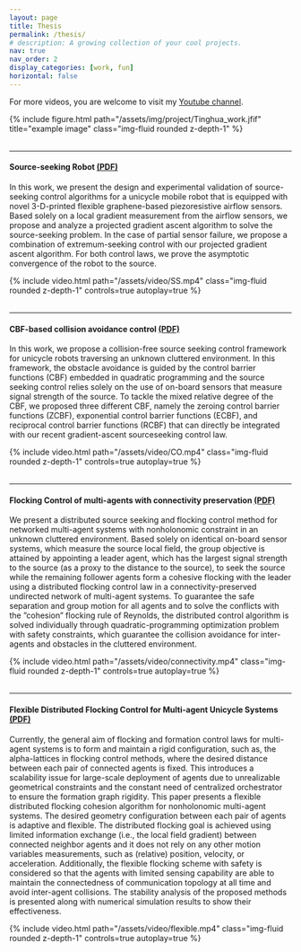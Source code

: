 ```yaml
---
layout: page
title: Thesis
permalink: /thesis/
# description: A growing collection of your cool projects.
nav: true
nav_order: 2
display_categories: [work, fun]
horizontal: false
---
```


For more videos, you are welcome to visit my [Youtube channel](https://www.youtube.com/channel/UCAduhzSeh_5dEN9CteFiM9w).
<div class="row">
    <div class="col-sm mt-3 mt-md-0">
        {% include figure.html path="/assets/img/project/Tinghua_work.jfif" title="example image" class="img-fluid rounded z-depth-1" %}
    </div>
</div>
<br />

---

#### Source-seeking Robot [(PDF)](https://ieeexplore.ieee.org/stamp/stamp.jsp?tp=&arnumber=9458274&tag=1)
 In this work, we present the design and experimental validation of source-seeking control algorithms for a unicycle mobile robot that is equipped with novel 3-D-printed flexible graphene-based piezoresistive airflow sensors. Based solely on a local gradient measurement from the airflow sensors, we propose and analyze a projected gradient ascent algorithm to solve the source-seeking problem. In the case of partial sensor failure, we
propose a combination of extremum-seeking control with our projected gradient ascent algorithm. For both control laws, we prove the asymptotic convergence of the robot to the source. 
<div class="row mt-2">
    <div class="col-sm mt-2 mt-md-0">
        {% include video.html path="/assets/video/SS.mp4" class="img-fluid rounded z-depth-1" controls=true autoplay=true %}
    </div>
</div>


<br />

---

#### CBF-based collision avoidance control [(PDF)](https://arxiv.org/pdf/2212.07203.pdf)
In this work, we propose a collision-free source seeking control framework for unicycle robots traversing an unknown cluttered environment. In this framework, the obstacle avoidance is guided by the control barrier functions (CBF) embedded in quadratic programming and the source seeking control relies solely on the use of on-board sensors that measure signal strength of the source. To tackle the mixed relative degree of the CBF, we proposed three different CBF, namely the zeroing control barrier functions (ZCBF), exponential control barrier functions (ECBF), and reciprocal control barrier functions (RCBF) that can directly be integrated with our recent gradient-ascent sourceseeking control law. 
<div class="row mt-2">
    <div class="col-sm mt-2 mt-md-0">
        {% include video.html path="/assets/video/CO.mp4" class="img-fluid rounded z-depth-1" controls=true autoplay=true %}
    </div>
</div>



<br />

---

#### Flocking Control of multi-agents with connectivity preservation [(PDF)](https://arxiv.org/pdf/2301.04576.pdf)
 We present a distributed source seeking and flocking control method for networked multi-agent systems with nonholonomic constraint in an unknown cluttered environment. Based solely on identical on-board sensor systems, which measure the source local field, the group objective is attained by appointing a leader agent, which has the largest signal strength to the source (as a proxy to the distance to the source), to seek the source while the remaining follower agents form a cohesive flocking with the leader using a distributed flocking control law
in a connectivity-preserved undirected network of multi-agent systems. To guarantee the safe separation and group motion for all agents and to solve the conflicts with the ”cohesion” flocking rule of Reynolds, the distributed control algorithm is solved individually through quadratic-programming optimization problem with safety constraints, which guarantee the collision avoidance for inter-agents and obstacles in the cluttered environment. 
<div class="row mt-2">
    <div class="col-sm mt-2 mt-md-0">
        {% include video.html path="/assets/video/connectivity.mp4" class="img-fluid rounded z-depth-1" controls=true autoplay=true %}
    </div>
</div>

<br />

---

#### Flexible Distributed Flocking Control for Multi-agent Unicycle Systems [(PDF)](https://arxiv.org/pdf/2308.04127.pdf)
 Currently, the general aim of flocking and formation control laws for multi-agent systems is to form and maintain a rigid configuration, such as, the alpha-lattices in flocking control methods, where the desired distance between each pair of connected agents is fixed. This introduces a scalability issue for large-scale deployment of agents due to unrealizable geometrical constraints and the constant need of centralized orchestrator to ensure the formation graph rigidity. This paper presents a flexible distributed flocking cohesion algorithm for nonholonomic multi-agent systems. The desired geometry configuration between each pair of agents is adaptive and flexible. The distributed flocking goal is achieved using limited information exchange (i.e., the local field gradient) between connected neighbor agents and it does not rely on any other motion variables measurements, such as (relative) position, velocity, or acceleration. Additionally, the flexible flocking scheme with safety is considered so that the agents with limited sensing capability are able to maintain the connectedness of communication topology at all time and avoid inter-agent collisions. The stability analysis of the proposed methods is presented along with numerical simulation results to show their effectiveness.
<div class="row mt-2">
    <div class="col-sm mt-2 mt-md-0">
        {% include video.html path="/assets/video/flexible.mp4" class="img-fluid rounded z-depth-1" controls=true autoplay=true %}
    </div>
</div>

<br />
<br />
